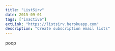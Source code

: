 ```yaml
---
title: "ListSirv"
date: 2015-09-01
tags: ["inactive"]
extLink: "https://listsirv.herokuapp.com"
description: "Create subscription email lists"
---
```


poop